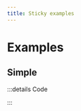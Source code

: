 ```yaml
---
title: Sticky examples
---
```


# Examples

## Simple

<PreviewIframe src="./stories/story.html" />

:::details Code

<SimpleTabs :items="['app.twig', 'app.js']">
  <template #content-1>

<<< ./components/molecules/Sticky/stories/app.twig

  </template>
  <template #content-2>

<<< ./components/molecules/Sticky/stories/app.js

  </template>
</SimpleTabs>

:::

